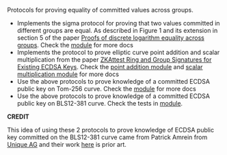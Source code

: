 <!-- cargo-rdme start -->

Protocols for proving equality of committed values across groups.

- Implements the sigma protocol for proving that two values committed in different groups are equal. As described in Figure 1 and its
extension in section 5 of the paper [Proofs of discrete logarithm equality across groups](https://eprint.iacr.org/2022/1593). Check the [module](./src/eq_across_groups.rs) for more docs
- Implements the protocol to prove elliptic curve point addition and scalar multiplication from the paper [ZKAttest Ring and Group Signatures for Existing ECDSA Keys](https://eprint.iacr.org/2021/1183). Check the [point addition module](./src/ec/sw_point_addition.rs) and [scalar multiplication module](./src/ec/sw_scalar_mult.rs) for more docs
- Use the above protocols to prove knowledge of a committed ECDSA public key on Tom-256 curve. Check the [module](./src/pok_ecdsa_pubkey.rs) for more docs
- Use the above protocols to prove knowledge of a committed ECDSA public key on BLS12-381 curve. Check the tests in [module](./src/pok_ecdsa_pubkey.rs).

**CREDIT**

This idea of using these 2 protocols to prove knowledge of ECDSA public key committed on the BLS12-381 curve came from Patrick Amrein from [Unique AG](https://www.unique.ch)
and their work [here](https://github.com/UbiqueInnovation/zkattest-rs) is prior art.

<!-- cargo-rdme end -->
